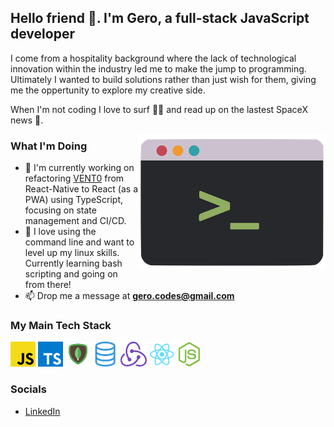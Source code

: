 ## Hello friend 👋. I'm Gero, a full-stack JavaScript developer

I come from a hospitality background where the lack of technological innovation within the industry led me to make the jump to programming. Ultimately I wanted to build solutions rather than just wish for them, giving me the oppertunity to explore my creative side.

When I'm not coding I love to surf 🏄‍♂️ and read up on the lastest SpaceX news 🚀.

<img align="right" alt="illustration of a CLI" src="./assets/CLI.png" width="300" height="216" />

### What I'm Doing

- 🔭 I'm currently working on refactoring [VENT0](https://github.com/geroalexander/vento_client) from React-Native to React (as a PWA) using TypeScript, focusing on state management and CI/CD.
- 🌱 I love using the command line and want to level up my linux skills. Currently learning bash scripting and going on from there!
- 📫 Drop me a message at **gero.codes@gmail.com**

### My Main Tech Stack

<p align="left">
<img height="40" alt="Javascript" src="./assets/JS.png">
<img height="40" alt="Typescript" src="./assets/TS.png">
<img height="40" alt="MongoDB" src="./assets/MONGO.png">
<img height="40" alt="SQL" src="./assets/SQL.png">
<img height="40" alt="Redux" src="./assets/REDUX.png">
<img height="40" alt="React" src="./assets/REACT.png">
<img height="40" alt="Node" src="./assets/NODE.png">
</p>

### Socials
- [LinkedIn](https://www.linkedin.com/in/gerokassing)
